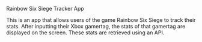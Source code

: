 Rainbow Six Siege Tracker App

This is an app that allows users of the game Rainbow Six Siege to track their stats.
After inputting their Xbox gamertag, the stats of that gamertag are displayed on the screen.
These stats are retrieved using an API.

